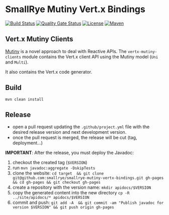 # SmallRye Mutiny Vert.x Bindings

[![Build Status](https://github.com/smallrye/smallrye-mutiny-vertx-bindings/workflows/SmallRye%20Build/badge.svg?branch=main)](https://github.com/smallrye/smallrye-mutiny-vertx-bindings/actions?query=workflow%3A%22SmallRye+Build%22)
[![Quality Gate Status](https://sonarcloud.io/api/project_badges/measure?project=smallrye_smallrye-mutiny-vertx-bindings&metric=alert_status)](https://sonarcloud.io/dashboard?id=smallrye_smallrye-mutiny-vertx-bindings)
[![License](https://img.shields.io/github/license/smallrye/smallrye-fault-tolerance.svg)](http://www.apache.org/licenses/LICENSE-2.0)
[![Maven](https://img.shields.io/maven-central/v/io.smallrye.reactive/smallrye-mutiny-vertx-bindings-projects?color=green)]()

## Vert.x Mutiny Clients

[Mutiny](https://smallrye.io/smallrye-mutiny) is a novel approach to deal with Reactive APIs.
The `vertx-mutiny-clients` module contains the Vert.x client API using the Mutiny model (`Uni` and `Multi`).

It also contains the Vert.x code generator.

## Build

`mvn clean install`

## Release

- open a pull request updating the `.github/project.yml` file with the desired release version and next development version.
- once the pull request is merged, the release will be cut (tag, deployment...)

**IMPORTANT**: After the release, you must deploy the Javadoc:

1. checkout the created tag (`$VERSION`)
2. run `mvn javadoc:aggregate -DskipTests`
3. clone the website: `cd target  && git clone git@github.com:smallrye/smallrye-mutiny-vertx-bindings.git gh-pages  && cd gh-pages && git checkout gh-pages`
4. create a repository with the version name: `mkdir apidocs/$VERSION`
5. copy the generated content into the new directory `cp -R ../site/apidocs/* apidocs/$VERSION`
6. commit and push: `git add -A  && git commit -am "Publish javadoc for version $VERSION" && git push origin gh-pages`

